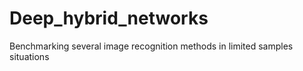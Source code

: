# Deep_hybrid_networks
Benchmarking several image recognition methods in limited samples situations
